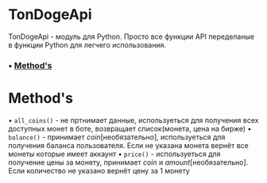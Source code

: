 # TonDogeApi

TonDogeApi - модуль для Python. Просто все функции API переделаные в функции Python для легчего использования.

### • [Method's](#meth)

# <a id="meth">Method's</a>
• ```all_coins()``` - не пртнимает данные, используеться для получения всех доступных монет в боте, возвращает список(монета, цена на бирже)
• ```balance()``` - принимает _coin_[необязательно], используеться для получения баланса пользователя. Если не указана монета вернёт все монеты которые имеет аккаунт
• ```price()``` - используеться для получение цены за монету, принимает _coin_ и _amount_[необязательно]. Если количество не указано вернёт цену за 1 монету
